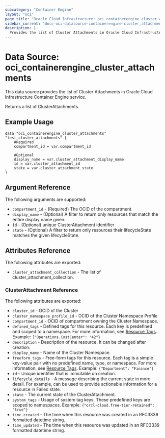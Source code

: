 ```yaml
---
subcategory: "Container Engine"
layout: "oci"
page_title: "Oracle Cloud Infrastructure: oci_containerengine_cluster_attachments"
sidebar_current: "docs-oci-datasource-containerengine-cluster_attachments"
description: |-
  Provides the list of Cluster Attachments in Oracle Cloud Infrastructure Container Engine service
---
```


# Data Source: oci_containerengine_cluster_attachments
This data source provides the list of Cluster Attachments in Oracle Cloud Infrastructure Container Engine service.

Returns a list of ClusterAttachments.


## Example Usage

```hcl
data "oci_containerengine_cluster_attachments" "test_cluster_attachments" {
	#Required
	compartment_id = var.compartment_id

	#Optional
	display_name = var.cluster_attachment_display_name
	id = var.cluster_attachment_id
	state = var.cluster_attachment_state
}
```

## Argument Reference

The following arguments are supported:

* `compartment_id` - (Required) The OCID of the compartment.
* `display_name` - (Optional) A filter to return only resources that match the entire display name given.
* `id` - (Optional) unique ClusterAttachment identifier
* `state` - (Optional) A filter to return only resources their lifecycleState matches the given lifecycleState.


## Attributes Reference

The following attributes are exported:

* `cluster_attachment_collection` - The list of cluster_attachment_collection.

### ClusterAttachment Reference

The following attributes are exported:

* `cluster_id` - OCID of the Cluster
* `cluster_namespace_profile_id` - OCID of the Cluster Namespace Profile
* `compartment_id` - OCID of compartment owning the Cluster Namespace.
* `defined_tags` - Defined tags for this resource. Each key is predefined and scoped to a namespace. For more information, see [Resource Tags](https://docs.cloud.oracle.com/iaas/Content/General/Concepts/resourcetags.htm). Example: `{"Operations.CostCenter": "42"}` 
* `description` - Description of the resource. It can be changed after creation.
* `display_name` - Name of the Cluster Namespace.
* `freeform_tags` - Free-form tags for this resource. Each tag is a simple key-value pair with no predefined name, type, or namespace. For more information, see [Resource Tags](https://docs.cloud.oracle.com/iaas/Content/General/Concepts/resourcetags.htm). Example: `{"Department": "Finance"}` 
* `id` - Unique identifier that is immutable on creation.
* `lifecycle_details` - A message describing the current state in more detail. For example, can be used to provide actionable information for a resource in Failed state. 
* `state` - The current state of the ClusterAttachment.
* `system_tags` - Usage of system tag keys. These predefined keys are scoped to namespaces. Example: `{"orcl-cloud.free-tier-retained": "true"}` 
* `time_created` - The time when this resource was created in an RFC3339 formatted datetime string.
* `time_updated` - The time when this resource was updated in an RFC3339 formatted datetime string.

